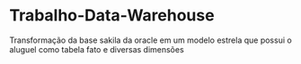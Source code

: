# Trabalho-Data-Warehouse
Transformação da base sakila da oracle em um modelo estrela que possui o aluguel como tabela fato e diversas dimensões
